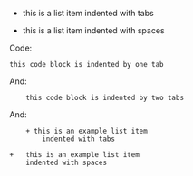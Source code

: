 * 	this is a list item
		indented with tabs

*   this is a list item
    indented with spaces

Code:

	this code block is indented by one tab

And:

		this code block is indented by two tabs

And:

		+ this is an example list item
			indented with tabs

    +   this is an example list item
        indented with spaces
